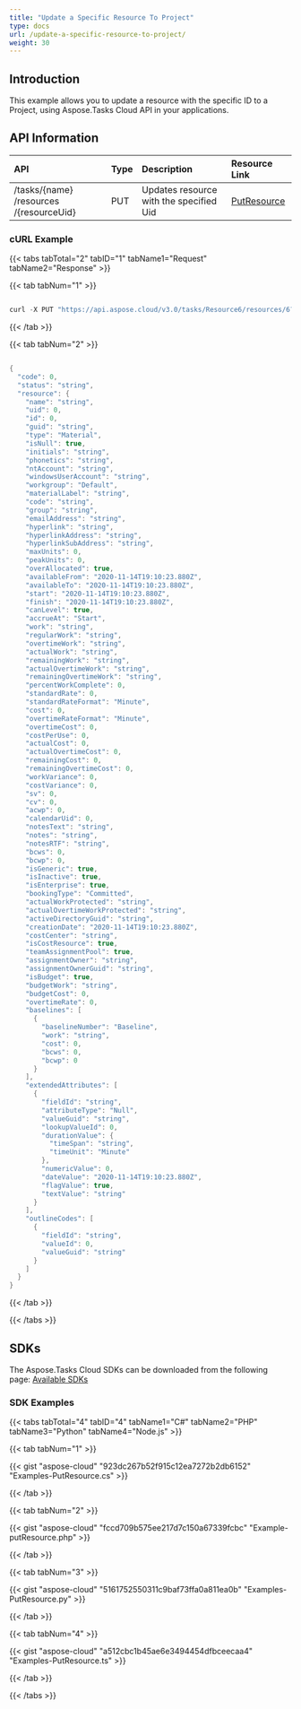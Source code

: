 ```yaml
---
title: "Update a Specific Resource To Project"
type: docs
url: /update-a-specific-resource-to-project/
weight: 30
---
```


## **Introduction**
This example allows you to update a resource with the specific ID to a Project, using Aspose.Tasks Cloud API in your applications.
## **API Information**

|**API**|**Type**|**Description**|**Resource Link**|
| :- | :- | :- | :- |
|/tasks​/{name}​/resources​/{resourceUid}|PUT|Updates resource with the specified Uid|[PutResource](https://apireference.aspose.cloud/tasks/#/TasksResources/PutResource)|
### **cURL Example**
{{< tabs tabTotal="2" tabID="1" tabName1="Request" tabName2="Response" >}}

{{< tab tabNum="1" >}}

```java

curl -X PUT "https://api.aspose.cloud/v3.0/tasks/Resource6/resources/6?mode=Automatic&recalculate=true" -H "accept: application/json" -H "Content-Type: application/json" -H "x-aspose-client: Containerize.Swagger" -d "{ \"name\": \"string\", \"uid\": 0, \"id\": 0, \"guid\": \"string\", \"type\": \"Material\", \"isNull\": true, \"initials\": \"string\", \"phonetics\": \"string\", \"ntAccount\": \"string\", \"windowsUserAccount\": \"string\", \"workgroup\": \"Default\", \"materialLabel\": \"string\", \"code\": \"string\", \"group\": \"string\", \"emailAddress\": \"string\", \"hyperlink\": \"string\", \"hyperlinkAddress\": \"string\", \"hyperlinkSubAddress\": \"string\", \"maxUnits\": 0, \"peakUnits\": 0, \"overAllocated\": true, \"availableFrom\": \"2020-11-14T19:06:51.443Z\", \"availableTo\": \"2020-11-14T19:06:51.443Z\", \"start\": \"2020-11-14T19:06:51.443Z\", \"finish\": \"2020-11-14T19:06:51.443Z\", \"canLevel\": true, \"accrueAt\": \"Start\", \"work\": \"string\", \"regularWork\": \"string\", \"overtimeWork\": \"string\", \"actualWork\": \"string\", \"remainingWork\": \"string\", \"actualOvertimeWork\": \"string\", \"remainingOvertimeWork\": \"string\", \"percentWorkComplete\": 0, \"standardRate\": 0, \"standardRateFormat\": \"Minute\", \"cost\": 0, \"overtimeRateFormat\": \"Minute\", \"overtimeCost\": 0, \"costPerUse\": 0, \"actualCost\": 0, \"actualOvertimeCost\": 0, \"remainingCost\": 0, \"remainingOvertimeCost\": 0, \"workVariance\": 0, \"costVariance\": 0, \"sv\": 0, \"cv\": 0, \"acwp\": 0, \"calendarUid\": 0, \"notesText\": \"string\", \"notes\": \"string\", \"notesRTF\": \"string\", \"bcws\": 0, \"bcwp\": 0, \"isGeneric\": true, \"isInactive\": true, \"isEnterprise\": true, \"bookingType\": \"Committed\", \"actualWorkProtected\": \"string\", \"actualOvertimeWorkProtected\": \"string\", \"activeDirectoryGuid\": \"string\", \"creationDate\": \"2020-11-14T19:06:51.443Z\", \"costCenter\": \"string\", \"isCostResource\": true, \"teamAssignmentPool\": true, \"assignmentOwner\": \"string\", \"assignmentOwnerGuid\": \"string\", \"isBudget\": true, \"budgetWork\": \"string\", \"budgetCost\": 0, \"overtimeRate\": 0, \"baselines\": [ { \"baselineNumber\": \"Baseline\", \"work\": \"string\", \"cost\": 0, \"bcws\": 0, \"bcwp\": 0 } ], \"extendedAttributes\": [ { \"fieldId\": \"string\", \"attributeType\": \"Null\", \"valueGuid\": \"string\", \"lookupValueId\": 0, \"durationValue\": { \"timeSpan\": \"string\", \"timeUnit\": \"Minute\" }, \"numericValue\": 0, \"dateValue\": \"2020-11-14T19:06:51.443Z\", \"flagValue\": true, \"textValue\": \"string\" } ], \"outlineCodes\": [ { \"fieldId\": \"string\", \"valueId\": 0, \"valueGuid\": \"string\" } ]}"

```

{{< /tab >}}

{{< tab tabNum="2" >}}

```java

{
  "code": 0,
  "status": "string",
  "resource": {
    "name": "string",
    "uid": 0,
    "id": 0,
    "guid": "string",
    "type": "Material",
    "isNull": true,
    "initials": "string",
    "phonetics": "string",
    "ntAccount": "string",
    "windowsUserAccount": "string",
    "workgroup": "Default",
    "materialLabel": "string",
    "code": "string",
    "group": "string",
    "emailAddress": "string",
    "hyperlink": "string",
    "hyperlinkAddress": "string",
    "hyperlinkSubAddress": "string",
    "maxUnits": 0,
    "peakUnits": 0,
    "overAllocated": true,
    "availableFrom": "2020-11-14T19:10:23.880Z",
    "availableTo": "2020-11-14T19:10:23.880Z",
    "start": "2020-11-14T19:10:23.880Z",
    "finish": "2020-11-14T19:10:23.880Z",
    "canLevel": true,
    "accrueAt": "Start",
    "work": "string",
    "regularWork": "string",
    "overtimeWork": "string",
    "actualWork": "string",
    "remainingWork": "string",
    "actualOvertimeWork": "string",
    "remainingOvertimeWork": "string",
    "percentWorkComplete": 0,
    "standardRate": 0,
    "standardRateFormat": "Minute",
    "cost": 0,
    "overtimeRateFormat": "Minute",
    "overtimeCost": 0,
    "costPerUse": 0,
    "actualCost": 0,
    "actualOvertimeCost": 0,
    "remainingCost": 0,
    "remainingOvertimeCost": 0,
    "workVariance": 0,
    "costVariance": 0,
    "sv": 0,
    "cv": 0,
    "acwp": 0,
    "calendarUid": 0,
    "notesText": "string",
    "notes": "string",
    "notesRTF": "string",
    "bcws": 0,
    "bcwp": 0,
    "isGeneric": true,
    "isInactive": true,
    "isEnterprise": true,
    "bookingType": "Committed",
    "actualWorkProtected": "string",
    "actualOvertimeWorkProtected": "string",
    "activeDirectoryGuid": "string",
    "creationDate": "2020-11-14T19:10:23.880Z",
    "costCenter": "string",
    "isCostResource": true,
    "teamAssignmentPool": true,
    "assignmentOwner": "string",
    "assignmentOwnerGuid": "string",
    "isBudget": true,
    "budgetWork": "string",
    "budgetCost": 0,
    "overtimeRate": 0,
    "baselines": [
      {
        "baselineNumber": "Baseline",
        "work": "string",
        "cost": 0,
        "bcws": 0,
        "bcwp": 0
      }
    ],
    "extendedAttributes": [
      {
        "fieldId": "string",
        "attributeType": "Null",
        "valueGuid": "string",
        "lookupValueId": 0,
        "durationValue": {
          "timeSpan": "string",
          "timeUnit": "Minute"
        },
        "numericValue": 0,
        "dateValue": "2020-11-14T19:10:23.880Z",
        "flagValue": true,
        "textValue": "string"
      }
    ],
    "outlineCodes": [
      {
        "fieldId": "string",
        "valueId": 0,
        "valueGuid": "string"
      }
    ]
  }
}

```

{{< /tab >}}

{{< /tabs >}}
## **SDKs**
The Aspose.Tasks Cloud SDKs can be downloaded from the following page: [Available SDKs](/tasks/available-sdks/)
### **SDK Examples**
{{< tabs tabTotal="4" tabID="4" tabName1="C#" tabName2="PHP" tabName3="Python" tabName4="Node.js" >}}

{{< tab tabNum="1" >}}

{{< gist "aspose-cloud" "923dc267b52f915c12ea7272b2db6152" "Examples-PutResource.cs" >}}

{{< /tab >}}

{{< tab tabNum="2" >}}

{{< gist "aspose-cloud" "fccd709b575ee217d7c150a67339fcbc" "Example-putResource.php" >}}

{{< /tab >}}

{{< tab tabNum="3" >}}

{{< gist "aspose-cloud" "5161752550311c9baf73ffa0a811ea0b" "Examples-PutResource.py" >}}

{{< /tab >}}

{{< tab tabNum="4" >}}

{{< gist "aspose-cloud" "a512cbc1b45ae6e3494454dfbceecaa4" "Examples-PutResource.ts" >}}

{{< /tab >}}

{{< /tabs >}}
